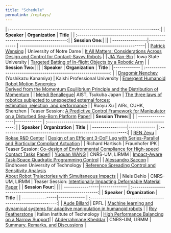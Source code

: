 ```yaml
---
title: "Schedule"
permalink: /replays/
---
```


| :-------------------------------------------------------------------------:|
|  **Speaker**          | **Organization** |                   **Title**                                      |
| :-------------------------------------------------------------------------:|
|  **Session One:**| ||
| -----------------|------------- | -------------------------------------------------------------|
|  [Patrick Wensing](/speakers/wensing)  | University of Notre Dame       |  [It All Matters: Considerations Across Design and Control for Contact-Savvy Robots](https://youtu.be/Gek678upj_0)                                                            |
|  [JIA Yan-Bin](/speakers/yan-bin/) | Iowa State University  | [Targeted Batting of In-flight Objects by a Robotic Arm](https://youtu.be/gZRdGIruH1c) |
|  **Session Two:**| || 
| **Speaker**          | **Organization** |                   **Title**                                      |
|------------- | :-------------------------------------------------------------: |
|  [Dragomir Nenchev ](/speakers/nenchev/) <br/>  (Yoshikazu Kanamiya) |  Kaishi Professional University | [Emergent Humanoid Robot Motion Synergies <br/>Derived from the Momentum Equilibrium Principle and the Distribution of Momentum](https://youtu.be/8Vmn9SBDF7s)                                                             |
| [Mehdi Benallegue](/speakers/benallegue)| AIST, Tsukuba Japan |    [The three laws of robotics subjected to unexpected external forces: <br/>estimation, rejection, and performance](https://youtu.be/oY_bdZ1Ic4k)                    |
|  Ruoyu Xu                |  AIRs, CUHK, Shenzhen            |  Teaser Session:  [A Predictive Control Framework for Manipulator on a Disturbed Sea-Born Platform](https://youtu.be/EKbdyutrFGE) [Paper](/docs/assets/WorkshopPapers/PaperOne.pdf)|
| **Session Three:**|| |
| -----------------|------------- | :-------------------------------------------------------------: |
| **Speaker**          | **Organization** |                   **Title**                                      |
| -----------------|------------- | :-------------------------------------------------------------:|
| [REN Zeyu](/speakers/zeyu) | [Rokae R&D Center](https://www.rokae.com/) | [Design of an Efficient 3-DoF Leg with Series-Parallel and Biarticular Compliant Actuation](https://youtu.be/clEdkBlzYDM)                                  |
|  Richard Hartisch        |       Fraunhofer IPK   |   Teaser Session: [Co-design of Environmental Compliance for High-speed Contact Tasks](https://youtu.be/y3WJDxFg7Hg) [Paper](/docs/assets/WorkshopPapers/PaperTwo.pdf)|
| [Yuquan WANG](https://ywang-robotics.github.io/)     | CNRS-UM, LIRMM | [Impact-Aware Task-Space Quadratic Programming Control](https://youtu.be/nHEcJ5nOG1g)       |
|  [Alessandro Saccon](/speakers/saccon)    | Eindhoven University of Technology    | [Reference Spreading Control and Sensitivity Analysis <br/>About Robot Trajectories with Simultaneous Impacts](https://youtu.be/Gr9R3vDY4Vo) |
| Niels Dehio     | CNRS-UM, LIRMM         |   Teaser Session: [Intentionally Impacting Deformable Material](https://youtu.be/dvwWWZmCxxM) [Paper](/docs/assets/WorkshopPapers/PaperThree.pdf) |
|   **Session Four:**| ||
| -----------------|------------- | :-------------------------------------------------------------:|
| **Speaker**          | **Organization** |                   **Title**                                      |
| -----------------|------------- | :-------------------------------------------------------------:|
| [Aude Billard](/speakers/billard)  | EPFL |  [Machine learning and dynamical systems for adaptive manipulation in humanoid robots](https://youtu.be/zcpFpM3DgEo)           |
|  [Roy Featherstone](/speakers/featherstone)       | Italian Institute of Technology       |  [High Performance Balancing on a Narrow Support](https://youtu.be/e0EM1i4xEe4)|
|  [Abderrahmane Kheddar](http://jrl-umi3218.github.io/member-kheddar.html)                |      CNRS-UM, LIRMM     |   [Summary, Remarks, and Discussions](https://youtu.be/l_cJr4ISdhg)                          |

